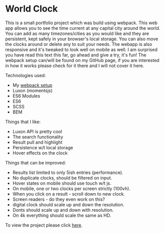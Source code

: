 # World Clock

This is a small portfolio project which was build using webpack. This web app allows you to see the time current at any capital city around the world. You can add as many timezones/cities as you would like and they are persistent, kept safely in your browser's local storage. You can also move the clocks around or delete any to suit your needs. The webapp is also responsive and it's tweaked to look well on mobile as well. I am surprised you have read this text this far, go ahead and give a try, it's fun! The webpack setup can/will be found on my GitHub page, if you are interested in how it works please check for it there and I will not cover it here.

Technologies used: 
* My [webpack setup](https://github.com/w3althambition/webpack-framework)
* Luxon (momentsjs)
* ES6 Modules
* ES6
* SCSS
* BEM

Things that I like:
* Luxon API is pretty cool
* The search functionality
* Result pull and highlight
* Persistence w/t local storage
* Hover effects on the clock

Things that can be improved:
* Results list limited to only 5ish entries (performance).
* No duplicate clocks, should be filtered on input.
* Hover states on mobile should use touch w/t js.
* On mobile, one or two clocks per screen strictly (100vh).
* When you click on a result - scroll down to new clock.
* Screen readers - do they even work on this?
* digital clock should scale up and down the resolution.
* Donts should scale up and down with resolution.
* On 4k everything should scale the same as HD.

To view the project please click [here](https://w3althambition.github.io/world-clock/dist/index.html).
